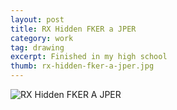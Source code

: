 ```yaml
---
layout: post
title: RX Hidden FKER a JPER
category: work
tag: drawing
excerpt: Finished in my high school
thumb: rx-hidden-fker-a-jper.jpg
---
```


<p><img src="{{ site.data.var.file }}/work/rx-hidden-fker-a-jper.jpg" alt="RX Hidden FKER A JPER"></p>
